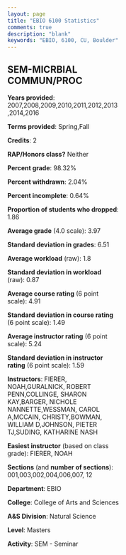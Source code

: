 ```yaml
---
layout: page
title: "EBIO 6100 Statistics"
comments: true
description: "blank"
keywords: "EBIO, 6100, CU, Boulder"
--- 
```

<head>
<script src="https://ajax.googleapis.com/ajax/libs/jquery/2.1.3/jquery.min.js"></script>
<script src="https://dl.dropboxusercontent.com/s/pc42nxpaw1ea4o9/highcharts.js?dl=0"></script>
<!-- <script src="../assets/js/highcharts.js"></script> -->
<style type="text/css">@font-face {
	font-family: "Bebas Neue";
	src: url(https://www.filehosting.org/file/details/544349/BebasNeue%20Regular.otf) format("opentype");
	}
	h1.Bebas { 
		font-family: "Bebas Neue", Verdana, Tahoma;
	}
</style>
</head>
<body>
	<div id="container" style="float: right; width: 45%; height: 88%; margin-left: 2.5%; margin-right: 2.5%;"></div>
	<script language="JavaScript">
		$(document).ready(function() {
		var chart = {type: 'column'};
		var title = {text: 'Grade Distribution'};
		var xAxis = {categories: ['A','B','C','D','F'],crosshair: true};
		var yAxis = {min: 0,title: {text: 'Percentage'}};
		var tooltip = {headerFormat: '<center><b><span style="font-size:20px">{point.key}</span></b></center>',
		               pointFormat: '<td style="padding:0"><b>{point.y:.1f}%</b></td>',
		               footerFormat: '</table>',shared: true,useHTML: true};
		var plotOptions = {column: {pointPadding: 0.0,borderWidth: 0}};  
		var credits = {enabled: false};var series= [{name: 'Percent',data: [98.71,1.29,0.0,0.0,0.0,]}];
		var json = {};
		json.chart = chart;
		json.title = title;
		json.tooltip = tooltip;
		json.xAxis = xAxis;
		json.yAxis = yAxis;  
		json.series = series;
		json.plotOptions = plotOptions;  
		json.credits = credits;
		$('#container').highcharts(json);
	});
	</script>
</body>
			   
## SEM-MICRBIAL COMMUN/PROC

**Years provided**: 2007,2008,2009,2010,2011,2012,2013,2014,2016

**Terms provided**: Spring,Fall

**Credits**: 2

**RAP/Honors class?** Neither

**Percent grade**: 98.32%

**Percent withdrawn**: 2.04%

**Percent incomplete**: 0.64%

**Proportion of students who dropped**: 1.86

**Average grade** (4.0 scale): 3.97

**Standard deviation in grades**: 6.51

**Average workload** (raw): 1.8

**Standard deviation in workload** (raw): 0.87

**Average course rating** (6 point scale): 4.91

**Standard deviation in course rating** (6 point scale): 1.49

**Average instructor rating** (6 point scale): 5.24

**Standard deviation in instructor rating** (6 point scale): 1.59

**Instructors**: FIERER, NOAH,GURALNICK, ROBERT PENN,COLLINGE, SHARON KAY,BARGER, NICHOLE NANNETTE,WESSMAN, CAROL A,MCCAIN, CHRISTY,BOWMAN, WILLIAM D,JOHNSON, PIETER TJ,SUDING, KATHARINE NASH

**Easiest instructor** (based on class grade): FIERER, NOAH

**Sections** (and **number of sections**): 001,003,002,004,006,007, 12

**Department**: EBIO

**College**: College of Arts and Sciences

**A&S Division**: Natural Science

**Level**: Masters

**Activity**: SEM - Seminar